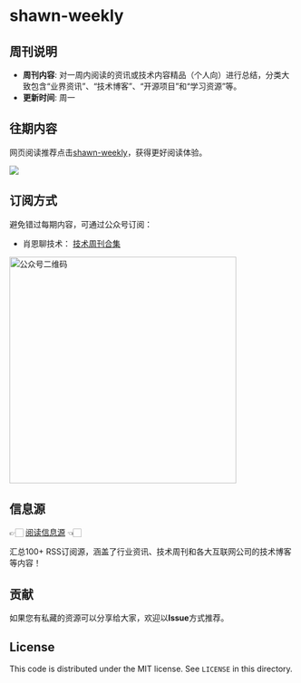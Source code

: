 # shawn-weekly
## 周刊说明
- **周刊内容**: 对一周内阅读的资讯或技术内容精品（个人向）进行总结，分类大致包含“业界资讯”、“技术博客”、“开源项目”和“学习资源”等。<br>
- **更新时间**: 周一<br>

## 往期内容
网页阅读推荐点击[shawn-weekly](https://weekly.shawnxie.top)，获得更好阅读体验。

![](https://cdn.jsdelivr.net/gh/Xiaoxie1994/images/images/202412302324792.png)

## 订阅方式
避免错过每期内容，可通过公众号订阅：
- 肖恩聊技术： [技术周刊合集](https://mp.weixin.qq.com/mp/appmsgalbum?__biz=MzkwODY0ODQzOQ==&action=getalbum&album_id=3492416248238096386#wechat_redirect) 

<img src="https://cdn.jsdelivr.net/gh/Xiaoxie1994/images/images/20241103221454.png" alt="公众号二维码" width="400">

## 信息源
👉🏻 [阅读信息源](./source/ReadSource.opml) 👈🏻

汇总100+ RSS订阅源，涵盖了行业资讯、技术周刊和各大互联网公司的技术博客等内容！

## 贡献
如果您有私藏的资源可以分享给大家，欢迎以**Issue**方式推荐。

License
---

This code is distributed under the MIT license. See `LICENSE` in this directory.